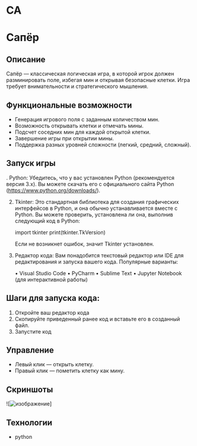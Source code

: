 # CA
# Сапёр

## Описание
Сапёр — классическая логическая игра, в которой игрок должен разминировать поле, избегая мин и открывая безопасные клетки. Игра требует внимательности и стратегического мышления.

## Функциональные возможности
- Генерация игрового поля с заданным количеством мин.
- Возможность открывать клетки и отмечать мины.
- Подсчет соседних мин для каждой открытой клетки.
- Завершение игры при открытии мины.
- Поддержка разных уровней сложности (легкий, средний, сложный).

## Запуск игры
. Python: Убедитесь, что у вас установлен Python (рекомендуется версия 3.x). Вы можете скачать его с официального сайта Python (https://www.python.org/downloads/).

2. Tkinter: Это стандартная библиотека для создания графических интерфейсов в Python, и она обычно устанавливается вместе с Python. Вы можете проверить, установлена ли она, выполнив следующий код в Python:
   
   import tkinter
   print(tkinter.TkVersion)

   Если не возникнет ошибок, значит Tkinter установлен.

3. Редактор кода: Вам понадобится текстовый редактор или IDE для редактирования и запуска вашего кода. Популярные варианты:

   • Visual Studio Code
   • PyCharm
   • Sublime Text
   • Jupyter Notebook (для интерактивной работы)

## Шаги для запуска кода:

1. Откройте ваш редактор кода
2. Скопируйте приведенный ранее код и вставьте его в созданный файл.
3. Запустите код

## Управление
- Левый клик — открыть клетку.
- Правый клик — пометить клетку как мину.

## Скриншоты
![![изображение](https://github.com/user-attachments/assets/1aabfd8f-9e90-4f04-9d5f-ce10555c345d)]

## Технологии
- python
